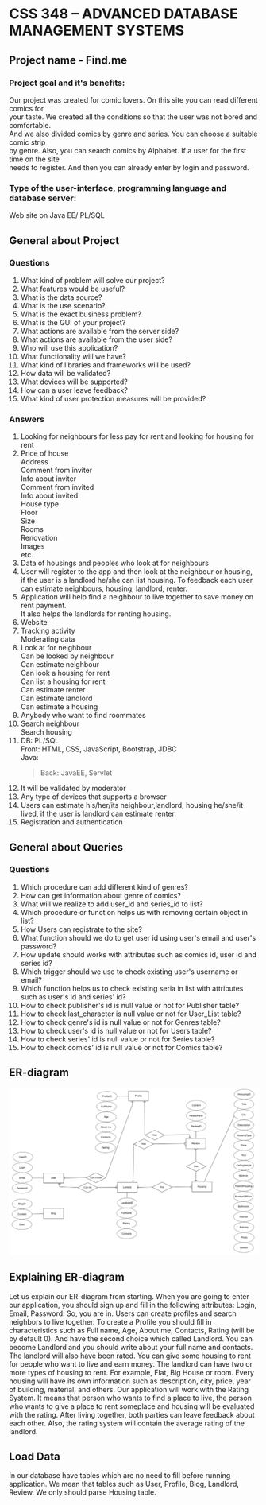 # CSS 348 – ADVANCED DATABASE MANAGEMENT SYSTEMS
## Project name - Find.me

### Project goal and it's benefits:<br>
Our project was created for comic lovers. On this site you can read different comics for<br>
your taste. We created all the conditions so that the user was not bored and comfortable.<br>
And we also divided comics by genre and series. You can choose a suitable comic strip<br>
by genre. Also, you can search comics by Alphabet. If a user for the first time on the site<br>
needs to register. And then you can already enter by login and password.<br>


### Type of the user-interface, programming language and database server:<br>
Web site on Java EE/ PL/SQL

## General about Project

### Questions 
1. What kind of problem will solve our project? </br>
2. What features would be useful?</br>
3. What is the data source?</br>
4. What is the use scenario?</br>
5. What is the exact business problem?</br>
6. What is the GUI of your project? </br>
7. What actions are available from the server side? </br>
8. What actions are available from the user side?</br>
9. Who will use this application?</br>
10. What functionality will we have?</br>
11. What kind of libraries and frameworks will be used?</br>
12. How data will be validated?</br>
13. What devices will be supported?</br>
14. How can a user leave feedback?</br>
15. What kind of user protection measures will be provided?</br>
 
### Answers
1. Looking for neighbours for less pay for rent and looking for housing for rent</br>
2. Price of house</br>
   Address</br>
   Comment from inviter</br>
   Info about inviter</br>
   Comment from invited</br>
   Info about invited</br>
   House type</br>
   Floor</br>
   Size</br>
   Rooms</br>
   Renovation</br>
   Images</br>
   etc.</br>
3. Data of housings and peoples who look at for neighbours</br>
4. User will register to the app and then look at the neighbour or housing, </br> if the user is a landlord he/she can list housing. To feedback each user can estimate neighbours, housing, landlord, renter.
5. Application will help find a neighbour to live together to save money on rent payment. </br> 
   It also helps the landlords for renting housing.</br>
6. Website</br>
7. Tracking activity</br>
   Moderating data</br>
8. Look at for neighbour</br>
   Can be looked by neighbour</br>
   Can estimate neighbour</br>
   Can look a housing for rent</br>
   Can list a housing for rent</br>
   Can estimate renter</br>
   Сan estimate landlord</br>
   Can estimate a housing</br>
9. Anybody who want to find roommates </br>
10. Search neighbour</br>
    Search housing</br>
11. DB: PL/SQL</br>
    Front: HTML, CSS, JavaScript, Bootstrap, JDBC</br>
    Java: </br>
    >Back: JavaEE, Servlet</br>
12. It will be validated by moderator</br>
13. Any type of devices that supports a browser</br>
14. Users can estimate his/her/its  neighbour,landlord, housing he/she/it lived, if the user is landlord can estimate renter.</br>
15. Registration and authentication</br>

## General about Queries

### Questions 
1. Which procedure can add different kind of genres? </br>
2. How can get information about genre of comics? </br>
3. What will we realize to add user_id and series_id to list? </br>
4. Which procedure or function helps us with removing certain object in list? </br>
5. How Users can registrate to the site?</br>
6. What function should we do to get user id using user's email and user's password? </br>
7. How update should works with attributes such as comics id, user id and series id? </br>
8. Which trigger should we use to check existing user's username or email? </br>
9. Which function helps us to check existing seria in list with attributes such as user's id and series' id?</br>
10. How to check publisher's id is null value or not for Publisher table? </br>
11. How to check last_character is null value or not for User_List table?</br>
12. How to check genre's id is null value or not for Genres table?</br>
13. How to check user's id is null value or not for Users table?</br>
14. How to check series' id is null value or not for Series table?</br>
15. How to check comics' id is null value or not for Comics table?</br>

## ER-diagram

![image info](Find.me-ER.png)

## Explaining ER-diagram
Let us explain our ER-diagram from starting. When you are going to enter our application, you should sign up and fill in the following attributes: Login, Email, Password. So, you are in. Users can create profiles and search neighbors to live together. To create a Profile you should fill in characteristics such as Full name, Age, About me, Contacts, Rating (will be by default 0). And have the second choice which called Landlord. You can become Landlord and you should write about your full name and contacts. The landlord will also have been rated. You can give some housing to rent for people who want to live and earn money. The landlord can have two or more types of housing to rent. For example, Flat, Big House or room.  Every housing will have its own information such as description, city, price, year of building, material, and others. Our application will work with the Rating System. It means that person who wants to find a place to live, the person who wants to give a place to rent someplace and housing will be evaluated with the rating. After living together, both parties can leave feedback about each other. Also, the rating system will contain the average rating of the landlord.

## Load Data
In our database have tables which are no need to fill before running application. We mean that tables such as User, Profile, Blog, Landlord, Review. We only should parse Housing table. 
